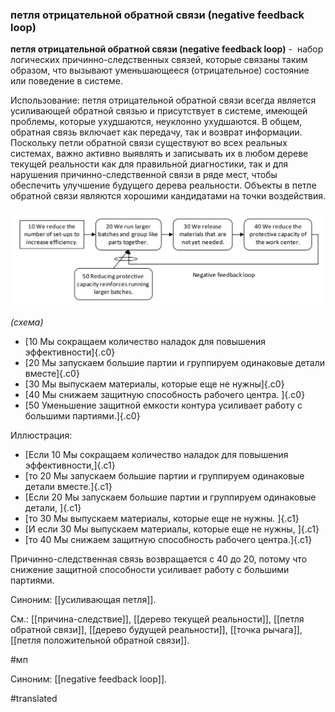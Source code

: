 ### петля отрицательной обратной связи (negative feedback loop)

**петля отрицательной обратной связи (negative feedback loop)** -  набор логических причинно-следственных связей, которые связаны таким образом, что вызывают уменьшающееся (отрицательное) состояние или поведение в системе.

Использование: петля отрицательной обратной связи всегда является усиливающей обратной связью и присутствует в системе, имеющей проблемы, которые ухудшаются, неуклонно ухудшаются. В общем, обратная связь включает как передачу, так и возврат информации. Поскольку петли обратной связи существуют во всех реальных системах, важно активно выявлять и записывать их в любом дереве текущей реальности как для правильной диагностики, так и для нарушения причинно-следственной связи в ряде мест, чтобы обеспечить улучшение будущего дерева реальности. Объекты в петле обратной связи являются хорошими кандидатами на точки воздействия.

![](images/image100.png)

*(схема)*

-   [10 Мы сокращаем количество наладок для повышения эффективности]{.c0}
-   [20 Мы запускаем большие партии и группируем одинаковые детали вместе]{.c0}
-   [30 Мы выпускаем материалы, которые еще не нужны]{.c0}
-   [40 Мы снижаем защитную способность рабочего центра. ]{.c0}
-   [50 Уменьшение защитной емкости контура усиливает работу с большими партиями.]{.c0}

Иллюстрация:

-   [Если 10 Мы сокращаем количество наладок для повышения эффективности,]{.c1}
-   [то 20 Мы запускаем большие партии и группируем одинаковые детали вместе.]{.c1}
-   [Если 20 Мы запускаем большие партии и группируем одинаковые детали, ]{.c1}
-   [то 30 Мы выпускаем материалы, которые еще не нужны. ]{.c1}
-   [И если 30 Мы выпускаем материалы, которые еще не нужны, ]{.c1}
-   [то 40 Мы снижаем защитную способность рабочего центра.]{.c1}

Причинно-следственная связь возвращается с 40 до 20, потому что снижение защитной способности усиливает работу с большими партиями.

Синоним: [[усиливающая петля]].

См.: [[причина-следствие]], [[дерево текущей реальности]], [[петля обратной связи]], [[дерево будущей реальности]], [[точка рычага]], [[петля положительной обратной связи]].

#мп

Синоним: [[negative feedback loop]].

#translated
